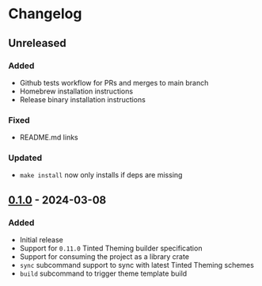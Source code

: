 # Changelog

## Unreleased

### Added

- Github tests workflow for PRs and merges to main branch
- Homebrew installation instructions
- Release binary installation instructions

### Fixed

- README.md links

### Updated

- `make install` now only installs if deps are missing

## [0.1.0] - 2024-03-08

### Added

- Initial release
- Support for `0.11.0` Tinted Theming builder specification
- Support for consuming the project as a library crate
- `sync` subcommand support to sync with latest Tinted Theming schemes
- `build` subcommand to trigger theme template build

[0.1.0]: https://github.com/tinted-theming/builder-rust/releases/tag/v0.1.0
